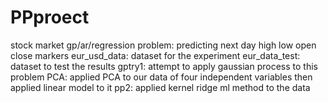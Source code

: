 # PPproect
stock market gp/ar/regression
problem: predicting next day high low open close markers
eur_usd_data: dataset for the experiment 
eur_data_test: dataset to test the results
gptry1: attempt to apply gaussian process to this problem 
PCA: applied PCA to our data of four independent variables then applied linear model to it 
pp2: applied kernel ridge ml method to the data
